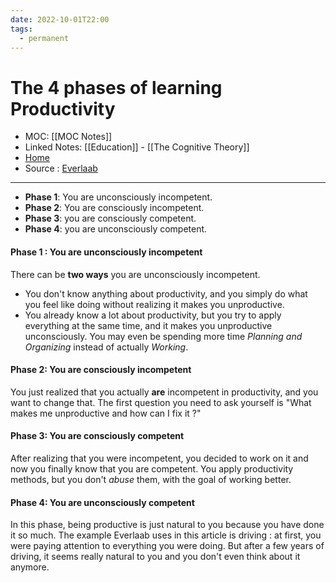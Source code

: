 ```yaml
---
date: 2022-10-01T22:00
tags:
  - permanent
---
```

# The 4 phases of learning Productivity
- MOC: [[MOC Notes]]
- Linked Notes: [[Education]] - [[The Cognitive Theory]]
- [Home](https://misudashi.ga/)
- Source : [Everlaab](https://everlaab.com/4-phases-dapprentissage-inevitables-pour-devenir-une-bete-de-productivite/)
---------- 
- **Phase 1**: You are unconsciously incompetent.  
- **Phase 2**: You are consciously incompetent.  
- **Phase 3**: you are consciously competent.
- **Phase 4**: you are unconsciously competent.

#### Phase 1 : You are unconsciously incompetent

There can be **two ways** you are unconsciously incompetent.

- You don't know anything about productivity, and you simply do what you feel like doing without realizing it makes you unproductive.
- You already know a lot about productivity, but you try to apply everything at the same time, and it makes you unproductive unconsciously. You may even be spending more time *Planning and Organizing* instead of actually *Working*.

#### Phase 2: You are consciously incompetent

You just realized that you actually **are** incompetent in productivity, and you want to change that. The first question you need to ask yourself is "What makes me unproductive and how can I fix it ?"

#### Phase 3: You are consciously competent

After realizing that you were incompetent, you decided to work on it and now you finally know that you are competent. You apply productivity methods, but you don't *abuse* them, with the goal of working better.

#### Phase 4: You are unconsciously competent

In this phase, being productive is just natural to you because you have done it so much. The example Everlaab uses in this article is driving : at first, you were paying attention to everything you were doing. But after a few years of driving, it seems really natural to you and you don't even think about it anymore.